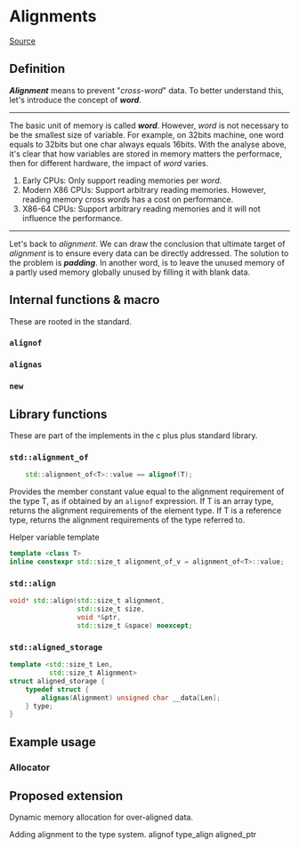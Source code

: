 # Alignments

[Source](https://www.youtube.com/watch?v=uSZFrmhayIM)

## Definition

***Alignment*** means to prevent "*cross-word*" data. To better understand this, let's introduce the concept of ***word***.

---
The basic unit of memory is called ***word***. However, *word* is not necessary to be the smallest size of variable. For example, on 32bits machine, one word equals to 32bits but one char always equals 16bits.
With the analyse above, it's clear that how variables are stored in memory matters the performace, then for different hardware, the impact of *word* varies.

1. Early CPUs: Only support reading memories per *word*.
2. Modern X86 CPUs: Support arbitrary reading memories. However, reading memory cross *word*s has a cost on performance.
3. X86-64 CPUs: Support arbitrary reading memories and it will not influence the performance.

---
Let's back to *alignment*. We can draw the conclusion that ultimate target of *alignment* is to ensure every data can be directly addressed. The solution to the problem is ***padding***. In another word, is to leave the unused memory of a partly used memory globally unused by filling it with blank data.

## Internal functions & macro

These are rooted in the standard.

### `alignof`

### `alignas`

### `new`

## Library functions

These are part of the implements in the c plus plus standard library.

### `std::alignment_of`

```c++
    std::alignment_of<T>::value == alignof(T);
```

Provides the member constant value equal to the alignment requirement of the type T, as if obtained by an `alignof` expression. If T is an array type, returns the alignment requirements of the element type. If T is a reference type, returns the alignment requirements of the type referred to.

Helper variable template

```c++
template <class T>
inline constexpr std::size_t alignment_of_v = alignment_of<T>::value;
```

### `std::align`

```c++
void* std::align(std::size_t alignment,
                 std::size_t size,
                 void *&ptr,
                 std::size_t &space) noexcept;
```

### `std::aligned_storage`

```c++
template <std::size_t Len,
          std::size_t Alignment>
struct aligned_storage {
    typedef struct {
        alignas(Alignment) unsigned char __data[Len];
    } type;
}
```

## Example usage

### Allocator

## Proposed extension

Dynamic memory allocation for over-aligned data.

Adding alignment to the type system.
alignof
type_align
aligned_ptr
